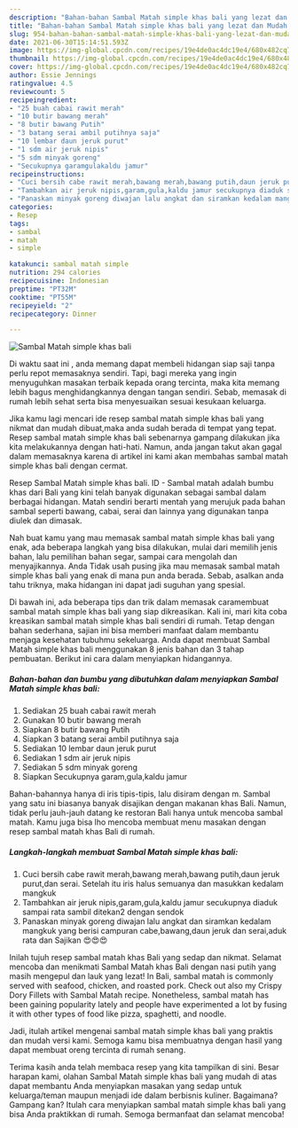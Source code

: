 ```yaml
---
description: "Bahan-bahan Sambal Matah simple khas bali yang lezat dan Mudah Dibuat"
title: "Bahan-bahan Sambal Matah simple khas bali yang lezat dan Mudah Dibuat"
slug: 954-bahan-bahan-sambal-matah-simple-khas-bali-yang-lezat-dan-mudah-dibuat
date: 2021-06-30T15:14:51.593Z
image: https://img-global.cpcdn.com/recipes/19e4de0ac4dc19e4/680x482cq70/sambal-matah-simple-khas-bali-foto-resep-utama.jpg
thumbnail: https://img-global.cpcdn.com/recipes/19e4de0ac4dc19e4/680x482cq70/sambal-matah-simple-khas-bali-foto-resep-utama.jpg
cover: https://img-global.cpcdn.com/recipes/19e4de0ac4dc19e4/680x482cq70/sambal-matah-simple-khas-bali-foto-resep-utama.jpg
author: Essie Jennings
ratingvalue: 4.5
reviewcount: 5
recipeingredient:
- "25 buah cabai rawit merah"
- "10 butir bawang merah"
- "8 butir bawang Putih"
- "3 batang serai ambil putihnya saja"
- "10 lembar daun jeruk purut"
- "1 sdm air jeruk nipis"
- "5 sdm minyak goreng"
- "Secukupnya garamgulakaldu jamur"
recipeinstructions:
- "Cuci bersih cabe rawit merah,bawang merah,bawang putih,daun jeruk purut,dan serai. Setelah itu iris halus semuanya dan masukkan kedalam mangkuk"
- "Tambahkan air jeruk nipis,garam,gula,kaldu jamur secukupnya diaduk sampai rata sambil ditekan2 dengan sendok"
- "Panaskan minyak goreng diwajan lalu angkat dan siramkan kedalam mangkuk yang berisi campuran cabe,bawang,daun jeruk dan serai,aduk rata dan Sajikan 😍😍😍"
categories:
- Resep
tags:
- sambal
- matah
- simple

katakunci: sambal matah simple 
nutrition: 294 calories
recipecuisine: Indonesian
preptime: "PT32M"
cooktime: "PT55M"
recipeyield: "2"
recipecategory: Dinner

---
```



![Sambal Matah simple khas bali](https://img-global.cpcdn.com/recipes/19e4de0ac4dc19e4/680x482cq70/sambal-matah-simple-khas-bali-foto-resep-utama.jpg)

Di waktu  saat ini , anda memang dapat membeli hidangan siap saji tanpa perlu repot memasaknya sendiri. Tapi, bagi mereka yang ingin menyuguhkan masakan terbaik kepada orang tercinta, maka kita memang lebih bagus menghidangkannya dengan tangan sendiri. Sebab, memasak di rumah lebih sehat serta bisa menyesuaikan sesuai kesukaan keluarga.

Jika kamu lagi mencari ide resep sambal matah simple khas bali yang nikmat dan mudah dibuat,maka anda sudah berada di tempat yang tepat. Resep sambal matah simple khas bali  sebenarnya gampang dilakukan jika kita melakukannya dengan hati-hati. Namun, anda jangan takut akan gagal dalam memasaknya 
karena di artikel ini kami akan membahas sambal matah simple khas bali dengan cermat.  

Resep Sambal Matah simple khas bali. ID - Sambal matah adalah bumbu khas dari Bali yang kini telah banyak digunakan sebagai sambal dalam berbagai hidangan. Matah sendiri berarti mentah yang merujuk pada bahan sambal seperti bawang, cabai, serai dan lainnya yang digunakan tanpa diulek dan dimasak.

Nah buat kamu yang mau memasak sambal matah simple khas bali yang enak, ada beberapa langkah yang bisa dilakukan, mulai dari memilih jenis bahan, lalu pemilihan bahan segar, sampai cara mengolah dan menyajikannya. Anda Tidak usah pusing jika mau memasak sambal matah simple khas bali yang enak di mana pun anda berada. Sebab, asalkan anda  tahu triknya, maka hidangan ini dapat jadi suguhan yang spesial.

Di bawah ini, ada beberapa tips dan trik dalam memasak caramembuat sambal matah simple khas bali yang siap dikreasikan. Kali ini, mari kita coba kreasikan sambal matah simple khas bali sendiri di rumah. Tetap dengan bahan sederhana, sajian ini bisa memberi manfaat dalam membantu menjaga kesehatan tubuhmu sekeluarga. Anda dapat membuat Sambal Matah simple khas bali menggunakan 8 jenis bahan dan 3 tahap pembuatan. Berikut ini cara dalam menyiapkan hidangannya.

<!--inarticleads1-->

##### Bahan-bahan dan bumbu yang dibutuhkan dalam menyiapkan Sambal Matah simple khas bali:

1. Sediakan 25 buah cabai rawit merah
1. Gunakan 10 butir bawang merah
1. Siapkan 8 butir bawang Putih
1. Siapkan 3 batang serai ambil putihnya saja
1. Sediakan 10 lembar daun jeruk purut
1. Sediakan 1 sdm air jeruk nipis
1. Sediakan 5 sdm minyak goreng
1. Siapkan Secukupnya garam,gula,kaldu jamur


Bahan-bahannya hanya di iris tipis-tipis, lalu disiram dengan m. Sambal yang satu ini biasanya banyak disajikan dengan makanan khas Bali. Namun, tidak perlu jauh-jauh datang ke restoran Bali hanya untuk mencoba sambal matah. Kamu juga bisa lho mencoba membuat menu masakan dengan resep sambal matah khas Bali di rumah. 

<!--inarticleads2-->

##### Langkah-langkah membuat Sambal Matah simple khas bali:

1. Cuci bersih cabe rawit merah,bawang merah,bawang putih,daun jeruk purut,dan serai. Setelah itu iris halus semuanya dan masukkan kedalam mangkuk
1. Tambahkan air jeruk nipis,garam,gula,kaldu jamur secukupnya diaduk sampai rata sambil ditekan2 dengan sendok
1. Panaskan minyak goreng diwajan lalu angkat dan siramkan kedalam mangkuk yang berisi campuran cabe,bawang,daun jeruk dan serai,aduk rata dan Sajikan 😍😍😍


Inilah tujuh resep sambal matah khas Bali yang sedap dan nikmat. Selamat mencoba dan menikmati Sambal Matah khas Bali dengan nasi putih yang masih mengepul dan lauk yang lezat! In Bali, sambal matah is commonly served with seafood, chicken, and roasted pork. Check out also my Crispy Dory Fillets with Sambal Matah recipe. Nonetheless, sambal matah has been gaining popularity lately and people have experimented a lot by fusing it with other types of food like pizza, spaghetti, and noodle. 

Jadi, itulah artikel mengenai  sambal matah simple khas bali  yang praktis dan mudah versi kami. Semoga kamu bisa membuatnya dengan hasil yang dapat membuat oreng tercinta di rumah senang. 

Terima kasih anda telah membaca resep yang kita tampilkan di sini. Besar harapan kami, olahan  Sambal Matah simple khas bali yang mudah di atas dapat membantu Anda menyiapkan masakan yang sedap untuk keluarga/teman maupun menjadi ide dalam berbisnis kuliner. Bagaimana? Gampang kan? Itulah cara menyiapkan sambal matah simple khas bali yang bisa Anda praktikkan di rumah. Semoga bermanfaat dan selamat mencoba!

